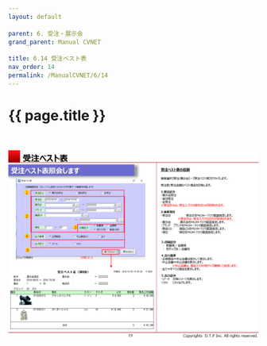 ```yaml
---
layout: default

parent: 6. 受注・展示会
grand_parent: Manual CVNET

title: 6.14 受注ベスト表  
nav_order: 14
permalink: /ManualCVNET/6/14
---
```


# {{ page.title }} <br/><br/>

<a href="/img/Jyucyutenjikai/J20.PNG" target="_blank">
<img src="/img/Jyucyutenjikai/J20.PNG" alt="login image"></a>
